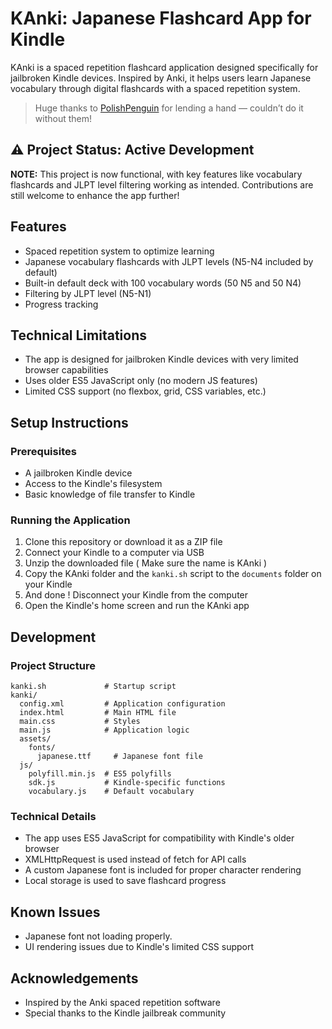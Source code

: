 # KAnki: Japanese Flashcard App for Kindle

KAnki is a spaced repetition flashcard application designed specifically for jailbroken Kindle devices. Inspired by Anki, it helps users learn Japanese vocabulary through digital flashcards with a spaced repetition system.
> Huge thanks to [PolishPenguin](https://github.com/polish-penguin-dev) for lending a hand — couldn’t do it without them!


## ⚠️ Project Status: Active Development

**NOTE:** This project is now functional, with key features like vocabulary flashcards and JLPT level filtering working as intended. Contributions are still welcome to enhance the app further!

## Features

- Spaced repetition system to optimize learning
- Japanese vocabulary flashcards with JLPT levels (N5-N4 included by default)
- Built-in default deck with 100 vocabulary words (50 N5 and 50 N4)
- Filtering by JLPT level (N5-N1)
- Progress tracking

## Technical Limitations

- The app is designed for jailbroken Kindle devices with very limited browser capabilities
- Uses older ES5 JavaScript only (no modern JS features)
- Limited CSS support (no flexbox, grid, CSS variables, etc.)

## Setup Instructions

### Prerequisites

- A jailbroken Kindle device
- Access to the Kindle's filesystem
- Basic knowledge of file transfer to Kindle

### Running the Application

1. Clone this repository or download it as a ZIP file
2. Connect your Kindle to a computer via USB
3. Unzip the downloaded file ( Make sure the name is KAnki ) 
4. Copy the KAnki folder and the `kanki.sh` script to the `documents` folder on your Kindle
5. And done ! Disconnect your Kindle from the computer
6. Open the Kindle's home screen and run the KAnki app

## Development

### Project Structure

```
kanki.sh             # Startup script
kanki/
  config.xml         # Application configuration
  index.html         # Main HTML file
  main.css           # Styles
  main.js            # Application logic
  assets/
    fonts/
      japanese.ttf     # Japanese font file
  js/
    polyfill.min.js  # ES5 polyfills
    sdk.js           # Kindle-specific functions
    vocabulary.js    # Default vocabulary
```

### Technical Details

- The app uses ES5 JavaScript for compatibility with Kindle's older browser
- XMLHttpRequest is used instead of fetch for API calls
- A custom Japanese font is included for proper character rendering
- Local storage is used to save flashcard progress

## Known Issues

- Japanese font not loading properly.
- UI rendering issues due to Kindle's limited CSS support

## Acknowledgements

- Inspired by the Anki spaced repetition software
- Special thanks to the Kindle jailbreak community
